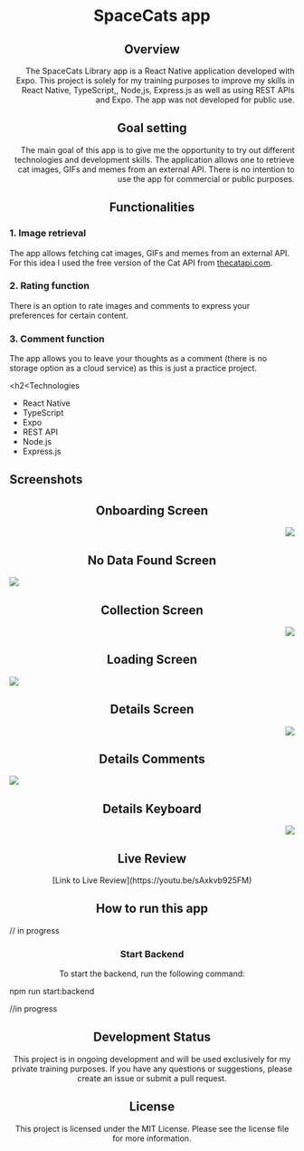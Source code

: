<h1 align="center"> SpaceCats app</h1>

<h2 align="center">Overview</h2>

<p align="right">The SpaceCats Library app is a React Native application developed with Expo. This project is solely for my training purposes to improve my skills in React Native, TypeScript,, Node,js, Express.js as well as using REST APIs and Expo. The app was not developed for public use.</p>

<h2 align="center">Goal setting</h2>

<p align="right">The main goal of this app is to give me the opportunity to try out different technologies and development skills. The application allows one to retrieve cat images, GIFs and memes from an external API. There is no intention to use the app for commercial or public purposes.

<h2 align="center">Functionalities</h2>

### 1. Image retrieval
The app allows fetching cat images, GIFs and memes from an external API. For this idea I used the free version of the Cat API from [thecatapi.com](https://documenter.getpostman.com/view/4016432/RWToRJCq).

### 2. Rating function
There is an option to rate images and comments to express your preferences for certain content.

### 3. Comment function
The app allows you to leave your thoughts as a comment
(there is no storage option as a cloud service) as this is just a practice project.


<h2<Technologies</h2>

- React Native
- TypeScript
- Expo
- REST API
- Node.js
- Express.js

<h2>Screenshots</h2>


 <h2 align="center">Onboarding Screen</h2>
<p align="right"><image src= "https://github.com/John-CFO/SpaceCats/blob/master/onboarding.png?raw=true"></p>

<h2 align="center">No Data Found Screen</h2>
<p align="left"><image src="https://github.com/John-CFO/SpaceCats/blob/master/nodata.png?raw=true"></p>

  
<h2 align="center">Collection Screen</h2>
  <p align="right"><image src= "https://github.com/John-CFO/SpaceCats/blob/master/collection.png?raw=true"></p>
    


  <h2 align="center">Loading Screen</h2>
  <p align="left"><image src="https://github.com/John-CFO/SpaceCats/blob/master/loading.png?raw=true"></p>


  <h2 align="center">Details Screen</h2>
  <p align="right"><image src="https://github.com/John-CFO/SpaceCats/blob/master/details.png?raw=true"></p>

  <h2 align="center">Details Comments</h2>
<p align="left"><image src="https://github.com/John-CFO/SpaceCats/blob/master/comments.png?raw=true"></p>


  <h2 align="center">Details Keyboard</h2>
<p align="right"><image src="https://github.com/John-CFO/SpaceCats/blob/master/comments_2.png?raw=true"></p>

    



<h2 align="center">Live Review</h2>

<p align="center">[Link to Live Review](https://youtu.be/sAxkvb925FM)</p>



<h2 align="center">How to run this app</h2>

// in progress
<h3 align="center">Start Backend</h3>
<p align="center">To start the backend, run the following command:</p>
npm run start:backend

//in progress

<h2 align="center">Development Status</h2>

<p align="center">This project is in ongoing development and will be used exclusively for my private training purposes. If you have any questions or suggestions, please create an issue or submit a pull request.</p>


<h2 align="center">License</h2>

<p align="center">This project is licensed under the MIT License. Please see the license file for more information.</p>




